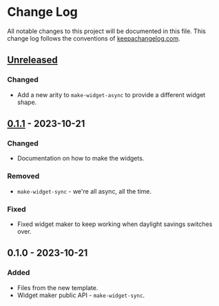 # Change Log
All notable changes to this project will be documented in this file. This change log follows the conventions of [keepachangelog.com](http://keepachangelog.com/).

## [Unreleased]
### Changed
- Add a new arity to `make-widget-async` to provide a different widget shape.

## [0.1.1] - 2023-10-21
### Changed
- Documentation on how to make the widgets.

### Removed
- `make-widget-sync` - we're all async, all the time.

### Fixed
- Fixed widget maker to keep working when daylight savings switches over.

## 0.1.0 - 2023-10-21
### Added
- Files from the new template.
- Widget maker public API - `make-widget-sync`.

[Unreleased]: https://github.com/wendy/code-challenges/compare/0.1.1...HEAD
[0.1.1]: https://github.com/wendy/code-challenges/compare/0.1.0...0.1.1
